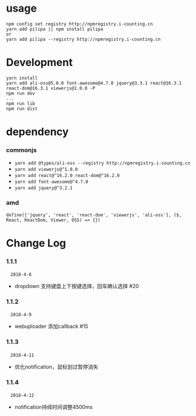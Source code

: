 # usage
```
npm config set registry http://npmregistry.i-counting.cn
yarn add pilipa || npm install pilipa
or
yarn add pilipa --registry http://npmregistry.i-counting.cn
```

# Development
```
yarn install
yarn add ali-oss@5.0.0 font-awesome@4.7.0 jquery@3.3.1 react@16.3.1 react-dom@16.3.1 viewerjs@1.0.0 -P
npm run dev
...
npm run lib
npm run dist
```

# dependency 
### commonjs
- `yarn add @types/ali-oss --registry http://npmregistry.i-counting.cn`
- `yarn add viewerjs@^1.0.0`
- `yarn add react@^16.2.0 react-dom@^16.2.0`
- `yarn add font-awesome@^4.7.0`
- `yarn add jquery@^3.2.1`

### amd
```
define(['jquery', 'react', 'react-dom', 'viewerjs', 'ali-oss'], ($, React, ReactDom, Viewer, OSS) => {})
```

# Change Log 
### 1.1.1  
  &nbsp;&nbsp; `2018-4-8`
  - dropdown 支持键盘上下按键选择，回车确认选择 #20
### 1.1.2  
  &nbsp;&nbsp; `2018-4-9`
  - webuploader 添加callback #15
### 1.1.3
  &nbsp;&nbsp; `2018-4-11`
  - 优化notification，鼠标划过暂停消失
### 1.1.4
  &nbsp;&nbsp; `2018-4-12`
  - notification持续时间调整4500ms

